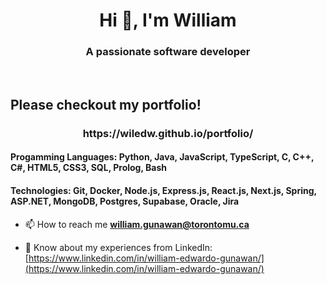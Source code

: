 <h1 align="center">Hi 👋, I'm William</h1>
<h3 align="center">A passionate software developer</h3>

<br>
<h2>Please checkout my portfolio!</h2>
<h3 align="center">https://wiledw.github.io/portfolio/</h3>

<h4>Progamming Languages: Python, Java, JavaScript, TypeScript, C, C++, C#, HTML5, CSS3, SQL, Prolog, Bash</h4>
<h4>Technologies: Git, Docker, Node.js, Express.js, React.js, Next.js, Spring, ASP.NET, MongoDB, Postgres, Supabase, Oracle, Jira</h4>

- 📫 How to reach me **william.gunawan@torontomu.ca**

- 📄 Know about my experiences from LinkedIn: [https://www.linkedin.com/in/william-edwardo-gunawan/](https://www.linkedin.com/in/william-edwardo-gunawan/)



